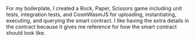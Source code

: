 For my boilerplate, I created a Rock, Paper, Scissors game including unit tests, integration tests, and CosmWasmJS for uploading, instantiating, executing, and querying the smart contract. I like having the extra details in the contract because it gives me reference for how the smart contract should look like.
